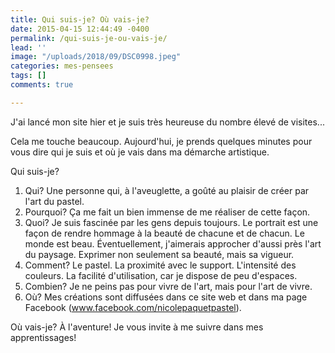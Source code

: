 ```yaml
---
title: Qui suis-je? Où vais-je?
date: 2015-04-15 12:44:49 -0400
permalink: /qui-suis-je-ou-vais-je/
lead: ''
image: "/uploads/2018/09/DSC0998.jpeg"
categories: mes-pensees
tags: []
comments: true

---
```

J'ai lancé mon site hier et je suis très heureuse du nombre élevé de visites...

Cela me touche beaucoup. Aujourd'hui, je prends quelques minutes pour vous dire qui je suis et où je vais dans ma démarche artistique.

Qui suis-je?

1. Qui? Une personne qui, à l'aveuglette, a goûté au plaisir de créer par l'art du pastel.
2. Pourquoi? Ça me fait un bien immense de me réaliser de cette façon.
3. Quoi? Je suis fascinée par les gens depuis toujours. Le portrait est une façon de rendre hommage à la beauté de chacune et de chacun. Le monde est beau. Éventuellement, j'aimerais approcher d'aussi près l'art du paysage. Exprimer non seulement sa beauté, mais sa vigueur.
4. Comment? Le pastel. La proximité avec le support. L'intensité des couleurs. La facilité d'utilisation, car je dispose de peu d'espaces.
5. Combien? Je ne peins pas pour vivre de l'art, mais pour l'art de vivre.
6. Où? Mes créations sont diffusées dans ce site web et dans ma page Facebook (www.facebook.com/nicolepaquetpastel).

Où vais-je? À l'aventure! Je vous invite à me suivre dans mes apprentissages!